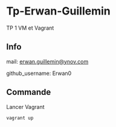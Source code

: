 # Tp-Erwan-Guillemin
TP 1 VM et Vagrant

## Info
mail: erwan.guillemin@ynov.com

github_username: Erwan0


## Commande

Lancer Vagrant
```
vagrant up
```
